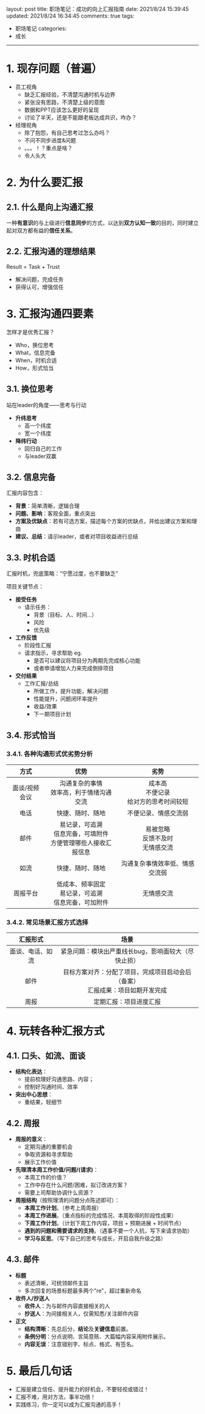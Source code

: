 layout: post
title: 职场笔记：成功的向上汇报指南
date: 2021/8/24 15:39:45
updated: 2021/8/24 16:34:45
comments: true
tags:
- 职场笔记
categories:
- 成长

---

# 1. 现存问题（普遍）
- 员工视角
  - 缺乏汇报经验，不清楚沟通时机与边界
  - 紧张没有思路，不清楚上级的意图
  - 数据和PPT应该怎么更好的呈现
  - 讨论了半天，还是不能跟老板达成共识，咋办？
- 经理视角
  - 除了抱怨，有自己思考过怎么办吗？
  - 不问不同步进度&问题
  - 。。。！？重点是啥？
  - 令人头大

<!-- more -->

# 2. 为什么要汇报

## 2.1. 什么是向上沟通汇报
一种**有意识**的与上级进行**信息同步**的方式，以达到**双方认知一致**的目的，同时建立起对双方都有益的**信任关系**。

## 2.2. 汇报沟通的理想结果
Result = Task + Trust
- 解决问题，完成任务
- 获得认可，增强信任

# 3. 汇报沟通四要素
怎样才是优秀汇报？

- Who，换位思考
- What，信息完备
- When，时机合适
- How，形式恰当

## 3.1. 换位思考
站在leader的角度——思考与行动
- **升纬思考**
  - 高一个纬度
  - 宽一个纬度
- **降纬行动**
  - 回归自己的工作
  - 与leader双赢

## 3.2. 信息完备
汇报内容包含：
- **背景**：简单清晰，逻辑合理
- **问题、影响**：客观全面，重点突出
- **方案及优缺点**：若有可选方案，描述每个方案的优缺点，并给出建议方案和理由
- **建议、总结**：请示leader，或者对项目收益进行总结

## 3.3. 时机合适
汇报时机，兜底策略：“宁愿过度，也不要缺乏”

项目关键节点：
- **接受任务**
  - 请示任务：
    - 背景（目标、人、时间...）
    - 风险
    - 优先级
- **工作反馈**
  - 阶段性汇报
  - 请求指示，寻求帮助 eg.
    - 是否可以建议将项目分为两期先完成核心功能
    - 或者申请增加人力来完成倒排项目
- **交付结果**
  - 工作汇报/总结
    - 所做工作，提升功能，解决问题
    - 性能提升，问题闭环率提升
    - 收益/效果
    - 下一期项目计划

## 3.4. 形式恰当

### 3.4.1. 各种沟通形式优劣势分析
|方式|优势|劣势|
|:---:|:---:|:---:|
|面谈/视频会议|沟通复杂的事情<br>效率高，利于情绪沟通交流|成本高<br>不便记录<br>给对方的思考时间较短|
|电话|快捷、随时、随地|不便记录、情感交流弱|
|邮件|易记录，可追溯<br>信息完备，可填附件<br>方便管理哪些人接收汇报信息|易被忽略<br>反馈不及时<br>无情感交流|
|如流|快捷、随时、随地|沟通复杂事情效率低、情感交流弱|
|周报平台|低成本、频率固定<br>易记录，可追溯<br>信息完备，可加附件|无情感交流|

### 3.4.2. 常见场景汇报方式选择
|汇报形式|场景|
|:---:|:---:|
|面谈、电话、如流|紧急问题：模块出严重线长bug，影响面较大（尽快止损）|
|邮件|目标方案对齐：分配了项目，完成项目启动会后（备案）<br>汇报成果：项目如期开发完成|
|周报|定期汇报：项目进度汇报|

# 4. 玩转各种汇报方式

## 4.1. 口头、如流、面谈
- **结构化表达**：
  - 提前梳理好沟通思路、内容；
  - 控制好沟通时间、效率
- **突出中心思想**：
  - 重结果，轻细节

## 4.2. 周报
- **周报的意义**：
  - 定期沟通的重要机会
  - 争取资源和寻求帮助
  - 展示工作价值
- **先理清本周工作价值/问题/(请求)**：
  - 本周工作的价值？
  - 工作中存在什么问题/困难，拟订改进方案？
  - 需要上司帮助协调什么资源？
- **周报结构**（按照理清的问题分点陈述即可）：
  - **本周工作计划**。（参考上周周报）
  - **本周工作进展**。（重点指标的完成情况、本周取得的阶段性成果）
  - **下周工作计划**。（计划下周工作内容，项目 + 预期进展 + 时间节点）
  - **遇到的问题和需要请求的支持**。（遇事不要一个人抗，写下来请求协助）
  - **学习与反思**。（写下自己的思考与成长，开启自我升级之路）

## 4.3. 邮件
- **标题**
  - 表述清晰，可统领邮件主旨
  - 多次回复的场景标题最多两个"re"，超过重新命名
- **收件人/抄送人**
  - **收件人**：为与邮件内容直接相关的人
  - **抄送人**：为间接相关人，仅需知悉/关注邮件内容
- **正文**
  - **结构清晰**：先总后分，**结论**及**关键信息**前置。
  - **条例分明**：分点说明、言简意赅、大篇幅内容采用附件展示。
  - **内容无误**：注意错别字、标点、格式、有签名。

# 5. 最后几句话
- 汇报是建立信任、提升能力的好机会，不要轻视或错过！
- 汇报不难，用对方法，事半功倍！
- 实践练习，你一定可以成为汇报沟通的高手！

